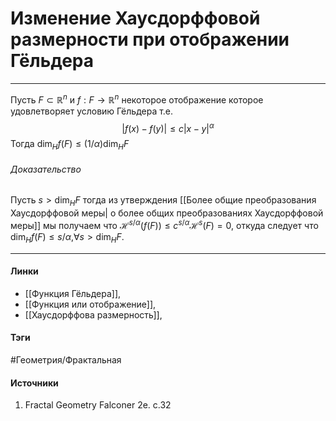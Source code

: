 # Изменение Хаусдорффовой размерности при отображении Гёльдера
***
Пусть $F\subset\mathbb{R}^{n}$ и $f:F\to\mathbb{R}^{n}$ некоторое отображение которое удовлетворяет условию Гёльдера т.е.
$$
|f(x)-f(y)|\le c|x-y|^{\alpha}
$$
Тогда $\dim_{H}f(F)\le(1/\alpha)\dim_{H}F$
###### Доказательство
Пусть $s>\dim_{H}F$ тогда из утверждения [[Более общие преобразования Хаусдорффовой меры| о более общих преобразованиях Хаусдорффовой меры]] мы получаем что $\mathcal{H}^{s/\alpha}(f(F))\le c^{s/\alpha}\mathcal{H}^{s}(F)=0$, откуда следует что $\dim_{H}f(F)\le s/\alpha$,$\forall s>\dim_{H}F$.
***
#### Линки
- [[Функция Гёльдера]],
- [[Функция или отображение]],
- [[Хаусдорффова размерность]],
#### Тэги
 #Геометрия/Фрактальная 
#### Источники
1. Fractal Geometry Falconer 2e. c.32